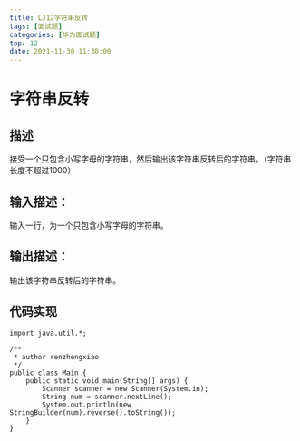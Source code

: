 ```yaml
---
title: LJ12字符串反转
tags: [面试题]
categories: [华为面试题]
top: 12
date: 2021-11-30 11:30:00
---
```

# 字符串反转
## 描述

接受一个只包含小写字母的字符串，然后输出该字符串反转后的字符串。（字符串长度不超过1000）
## 输入描述：

输入一行，为一个只包含小写字母的字符串。
## 输出描述：

输出该字符串反转后的字符串。

## 代码实现
```
import java.util.*;

/**
 * author renzhengxiao
 */
public class Main {
    public static void main(String[] args) {
        Scanner scanner = new Scanner(System.in);
        String num = scanner.nextLine();
        System.out.println(new StringBuilder(num).reverse().toString());
    }
}

```